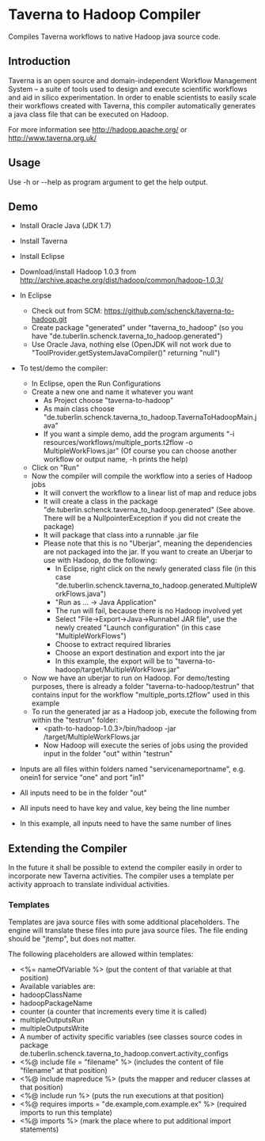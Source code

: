 # Taverna to Hadoop Compiler

Compiles Taverna workflows to native Hadoop java source code.

## Introduction

Taverna is an open source and domain-independent Workflow Management System – a suite of tools used to design and execute scientific workflows and aid in silico experimentation.
In order to enable scientists to easily scale their workflows created with Taverna, this compiler automatically generates a java class file that can be executed on Hadoop.

For more information see http://hadoop.apache.org/ or http://www.taverna.org.uk/

## Usage

Use -h or --help as program argument to get the help output.

## Demo

* Install Oracle Java (JDK 1.7)
* Install Taverna
* Install Eclipse
* Download/install Hadoop 1.0.3 from http://archive.apache.org/dist/hadoop/common/hadoop-1.0.3/


* In Eclipse
    * Check out from SCM: https://github.com/schenck/taverna-to-hadoop.git
    * Create package "generated" under "taverna_to_hadoop" (so you have "de.tuberlin.schenck.taverna_to_hadoop.generated")
    * Use Oracle Java, nothing else (OpenJDK will not work due to "ToolProvider.getSystemJavaCompiler()" returning "null")


* To test/demo the compiler:
    * In Eclipse, open the Run Configurations
    * Create a new one and name it whatever you want
         * As Project choose "taverna-to-hadoop"
         * As main class choose "de.tuberlin.schenck.taverna_to_hadoop.TavernaToHadoopMain.java"
         * If you want a simple demo, add the program arguments "-i resources/workflows/multiple_ports.t2flow -o MultipleWorkFlows.jar" (Of course you can choose another workflow or output name, -h prints the help)
    * Click on "Run"
    * Now the compiler will compile the workflow into a series of Hadoop jobs
         * It will convert the workflow to a linear list of map and reduce jobs
         * It will create a class in the package "de.tuberlin.schenck.taverna_to_hadoop.generated" (See above. There will be a NullpointerException if you did not create the package)
         * It will package that class into a runnable .jar file
         * Please note that this is no "Uberjar", meaning the dependencies are not packaged into the jar. If you want to create an Uberjar to use with Hadoop, do the following:
             * In Eclipse, right click on the newly generated class file (in this case "de.tuberlin.schenck.taverna_to_hadoop.generated.MultipleWorkFlows.java")
             * "Run as ... -> Java Application"
             * The run will fail, because there is no Hadoop involved yet
             * Select "File->Export->Java->Runnabel JAR file", use the newly created "Launch configuration" (in this case "MultipleWorkFlows")
             * Choose to extract required libraries
             * Choose an export destination and export into the jar
             * In this example, the export will be to "taverna-to-hadoop/target/MultipleWorkFlows.jar"
    * Now we have an uberjar to run on Hadoop. For demo/testing purposes, there is already a folder "taverna-to-hadoop/testrun" that contains input for the workflow "multiple_ports.t2flow" used in this example
    * To run the generated jar as a Hadoop job, execute the following from within the "testrun" folder:
         * <path-to-hadoop-1.0.3>/bin/hadoop -jar <path-to-taverna-to-hadoop>/target/MultipleWorkFlows.jar
         * Now Hadoop will execute the series of jobs using the provided input in the folder "out" within "testrun"


* Inputs are all files within folders named "servicenameportname", e.g. onein1 for service "one" and port "in1"
* All inputs need to be in the folder "out"
* All inputs need to have key and value, key being the line number
* In this example, all inputs need to have the same number of lines

## Extending the Compiler

In the future it shall be possible to extend the compiler easily in order to incorporate new Taverna activities.
The compiler uses a template per activity approach to translate individual activities.

### Templates

Templates are java source files with some additional placeholders.
The engine will translate these files into pure java source files.
The file ending should be "jtemp", but does not matter.

The following placeholders are allowed within templates:

* <%= nameOfVariable %> (put the content of that variable at that position)
 * Available variables are:
 * hadoopClassName
 * hadoopPackageName
 * counter (a counter that increments every time it is called)
 * multipleOutputsRun
 * multipleOutputsWrite
 * A number of activity specific variables (see classes source codes in package de.tuberlin.schenck.taverna_to_hadoop.convert.activity_configs
* <%@ include file = "filename" %> (includes the content of file "filename" at that position)
* <%@ include mapreduce %> (puts the mapper and reducer classes at that position)
* <%@ include run %> (puts the run executions at that position)
* <%@ requires imports = "de.example,com.example.ex" %> (required imports to run this template)
* <%@ imports %> (mark the place where to put additional import statements)
